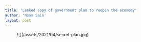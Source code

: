 ```yaml
---
title: 'Leaked copy of government plan to reopen the economy'
author: 'Noam Sain'
layout: post
---
```


<figure class="wp-block-image size-large">![](/assets/2021/04/secret-plan.jpg)</figure>